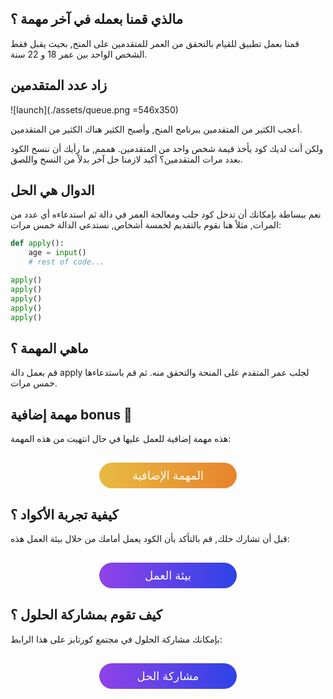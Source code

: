 ## مالذي قمنا بعمله في آخر مهمة ؟

قمنا بعمل تطبيق للقيام بالتحقق من العمر للمتقدمين على المنح, بحيث يقبل فقط الشخص الواحد بين عمر 18 و 22 سنة.

## زاد عدد المتقدمين

![launch](./assets/queue.png =546x350)

أعجب الكثير من المتقدمين ببرنامج المنح, وأصبح الكثير هناك الكثير من المتقدمين.

ولكن أنت لديك كود يأخذ قيمة شخص واحد من المتقدمين. هممم, ما رأيك أن ننسخ الكود بعدد مرات المتقدمين؟
أكيد لازمنا حل آخر بدلاً من النسخ واللصق.

## الدوال هي الحل

نعم ببساطة بإمكانك أن تدخل كود جلب ومعالجة العمر في دالة ثم استدعاءه أي عدد من المرات, مثلاً هنا نقوم بالتقديم لخمسة أشخاص, نستدعي الدالة خمس مرات:

```python
def apply():
    age = input()
    # rest of code...

apply()
apply()
apply()
apply()
apply()
```

## ماهي المهمة ؟

قم بعمل دالة apply لجلب عمر المتقدم على المنحة والتحقق منه.
ثم قم باستدعاءها خمس مرات.

## مهمة إضافية bonus :gem:

هذه مهمة إضافية للعمل عليها في حال انتهيت من هذه المهمة:

<a href="https://coretabs.net/classroom/backend/أساسيات-البرمجة/الدوال/مهمة-إضافية-معالجة-العديد-من-طلبات-التقديم" style="display: block; width: 200px; background-color: #e8a252; background-image:linear-gradient(to left, #e7832c, #e8bb42); color:#fff; padding: 10px; margin: 30px auto; border-radius:100px; text-decoration: none; font-size: 18px; text-align: center;">المهمة الإضافية</a>

## كيفية تجربة الأكواد ؟

قبل أن تشارك حلك, قم بالتأكد بأن الكود يعمل أمامك من خلال بيئة العمل هذه:

<a href="https://coretabs.net/classroom/backend/أساسيات-البرمجة/الدوال/بيئة-العمل-مهمة-معالجة-العديد-من-طلبات-التقديم" style="display: block; width: 200px; background-color: #5355e8; background-image:linear-gradient(to left, #2d43e7, #9042e8); color:#fff; padding: 10px; margin: 30px auto; border-radius:100px; text-decoration: none; font-size: 18px; text-align: center;">بيئة العمل</a>

## كيف تقوم بمشاركة الحلول ؟

بإمكانك مشاركة الحلول في مجتمع كورتابز على هذا الرابط:

<a href="https://forums.coretabs.net/t/مشاركة-حلول-معالجة-العديد-من-المتقدمين-على-المنح-scholarships/897" style="display: block; width: 200px; background-color: #5355e8; background-image:linear-gradient(to left, #2d43e7, #9042e8); color:#fff; padding: 10px; margin: 30px auto; border-radius:100px; text-decoration: none; font-size: 18px; text-align: center;">مشاركة الحل</a>